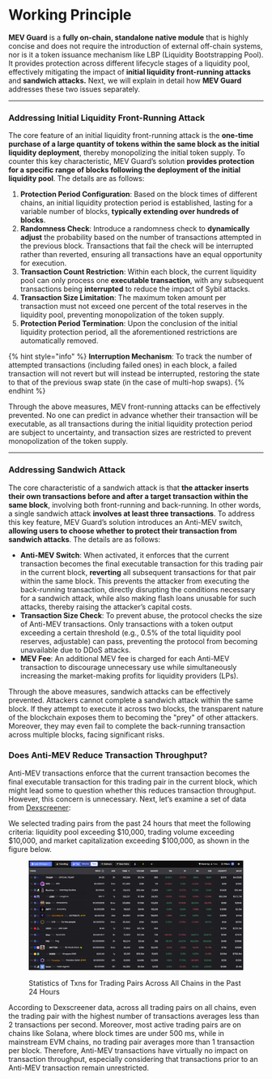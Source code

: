 # Working Principle

**MEV Guard** is a **fully on-chain, standalone native module** that is highly concise and does not require the introduction of external off-chain systems, nor is it a token issuance mechanism like LBP (Liquidity Bootstrapping Pool). It provides protection across different lifecycle stages of a liquidity pool, effectively mitigating the impact of **initial liquidity front-running attacks** and **sandwich attacks.** Next, we will explain in detail how **MEV Guard** addresses these two issues separately.

***

### Addressing **Initial Liquidity Front-Running Attack**

The core feature of an initial liquidity front-running attack is the **one-time purchase of a large quantity of tokens within the same block as the initial liquidity deployment**, thereby monopolizing the initial token supply. To counter this key characteristic, MEV Guard’s solution **provides protection for a specific range of blocks following the deployment of the initial liquidity pool**. The details are as follows:

1. **Protection Period Configuration**: Based on the block times of different chains, an initial liquidity protection period is established, lasting for a variable number of blocks, **typically extending over hundreds of blocks**.
2. **Randomness Check**: Introduce a randomness check to **dynamically adjust** the probability based on the number of transactions attempted in the previous block. Transactions that fail the check will be interrupted rather than reverted, ensuring all transactions have an equal opportunity for execution.
3. **Transaction Count Restriction**: Within each block, the current liquidity pool can only process one **executable transaction**, with any subsequent transactions being **interrupted** to reduce the impact of Sybil attacks.
4. **Transaction Size Limitation**: The maximum token amount per transaction must not exceed one percent of the total reserves in the liquidity pool, preventing monopolization of the token supply.
5. **Protection Period Termination**: Upon the conclusion of the initial liquidity protection period, all the aforementioned restrictions are automatically removed.

{% hint style="info" %}
**Interruption Mechanism**: To track the number of attempted transactions (including failed ones) in each block, a failed transaction will not revert but will instead be interrupted, restoring the state to that of the previous swap state (in the case of multi-hop swaps).
{% endhint %}

Through the above measures, MEV front-running attacks can be effectively prevented. No one can predict in advance whether their transaction will be executable, as all transactions during the initial liquidity protection period are subject to uncertainty, and transaction sizes are restricted to prevent monopolization of the token supply.

***

### Addressing **Sandwich Attack**

The core characteristic of a sandwich attack is that **the attacker inserts their own transactions before and after a target transaction within the same block**, involving both front-running and back-running. In other words, a single sandwich attack **involves at least three transactions**. To address this key feature, MEV Guard’s solution introduces an Anti-MEV switch, **allowing users to choose whether to protect their transaction from sandwich attacks**. The details are as follows:

* **Anti-MEV Switch**: When activated, it enforces that the current transaction becomes the final executable transaction for this trading pair in the current block, **reverting** all subsequent transactions for that pair within the same block. This prevents the attacker from executing the back-running transaction, directly disrupting the conditions necessary for a sandwich attack, while also making flash loans unusable for such attacks, thereby raising the attacker’s capital costs.
* **Transaction Size Check**: To prevent abuse, the protocol checks the size of Anti-MEV transactions. Only transactions with a token output exceeding a certain threshold (e.g., 0.5% of the total liquidity pool reserves, adjustable) can pass, preventing the protocol from becoming unavailable due to DDoS attacks.
* **MEV Fee**: An additional MEV fee is charged for each Anti-MEV transaction to discourage unnecessary use while simultaneously increasing the market-making profits for liquidity providers (LPs).

Through the above measures, sandwich attacks can be effectively prevented. Attackers cannot complete a sandwich attack within the same block. If they attempt to execute it across two blocks, the transparent nature of the blockchain exposes them to becoming the "prey" of other attackers. Moreover, they may even fail to complete the back-running transaction across multiple blocks, facing significant risks.

### **Does Anti-MEV Reduce Transaction Throughput?**

Anti-MEV transactions enforce that the current transaction becomes the final executable transaction for this trading pair in the current block, which might lead some to question whether this reduces transaction throughput. However, this concern is unnecessary. Next, let’s examine a set of data from [Dexscreener](https://dexscreener.com/?rankBy=txns\&order=desc\&minLiq=10000\&minMarketCap=100000\&min24HVol=10000):

We selected trading pairs from the past 24 hours that meet the following criteria: liquidity pool exceeding $10,000, trading volume exceeding $10,000, and market capitalization exceeding $100,000, as shown in the figure below.

<figure><img src="../../.gitbook/assets/Dexscreener_24h.png" alt=""><figcaption><p>Statistics of  Txns for Trading Pairs Across All Chains in the Past 24 Hours</p></figcaption></figure>

According to Dexscreener data, across all trading pairs on all chains, even the trading pair with the highest number of transactions averages less than 2 transactions per second. Moreover, most active trading pairs are on chains like Solana, where block times are under 500 ms, while in mainstream EVM chains, no trading pair averages more than 1 transaction per block. Therefore, Anti-MEV transactions have virtually no impact on transaction throughput, especially considering that transactions prior to an Anti-MEV transaction remain unrestricted.
